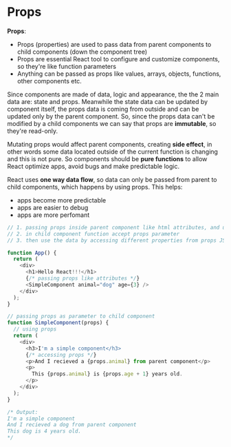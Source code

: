 # Props

**Props**:

- Props (properties) are used to pass data from parent components to child components (down the component tree)
- Props are essential React tool to configure and customize components, so they're like function parameters
- Anything can be passed as props like values, arrays, objects, functions, other components etc.

Since components are made of data, logic and appearance, the the 2 main data are: state and props. Meanwhile the state data can be updated by component itself, the props data is coming from outside and can be updated only by the parent component. So, since the props data can't be modified by a child components we can say that props are **immutable**, so they're read-only.

Mutating props would affect parent components, creating **side effect**, in other words some data located outside of the current function is changing and this is not pure. So components should be **pure functions** to allow React optimize apps, avoid bugs and make predictable logic.

React uses **one way data flow**, so data can only be passed from parent to child components, which happens by using props. This helps:

- apps become more predictable
- apps are easier to debug
- apps are more perfomant

```javascript
// 1. passing props inside parent component like html attributes, and using {} to enable js mode
// 2. in child component function accept props parameter
// 3. then use the data by accessing different properties from props JS object

function App() {
  return (
    <div>
      <h1>Hello React!!!</h1>
      {/* passing props like attributes */}
      <SimpleComponent animal="dog" age={3} />
    </div>
  );
}

// passing props as parameter to child component
function SimpleComponent(props) {
  // using props
  return (
    <div>
      <h3>I'm a simple component</h3>
      {/* accessing props */}
      <p>And I recieved a {props.animal} from parent component</p>
      <p>
        This {props.animal} is {props.age + 1} years old.
      </p>
    </div>
  );
}

/* Output:
I'm a simple component
And I recieved a dog from parent component
This dog is 4 years old.
*/
```
